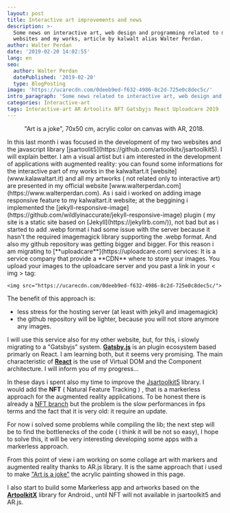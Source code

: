 ```yaml
---
layout: post
title: Interactive art improvements and news
description: >-
  Some news on interactive art, web design and programming related to my
  websites and my works, article by kalwalt alias Walter Perdan.
author: Walter Perdan
date: '2019-02-20 14:02:55'
lang: en
seo:
  author: Walter Perdan
  datePublished: '2019-02-20'
  type: BlogPosting
image: 'https://ucarecdn.com/0deeb9ed-f632-4986-8c2d-725e0c8dec5c/'
intro_paragraph: 'Some news related to interactive art, web design and programming world.'
categories: Interactive-art
tags: Interactive-art AR Artoolitx NFT Gatsbyjs React Uploadcare 2019
---
```

<figure class="figure-amp-img">
  <amp-img width="1200px" height="859px" src="https://ucarecdn.com/70146e27-890d-498c-af4f-7000cf842210/Art_is_a_joke_abstract_painting_augmented_reality_interactive_kalwalt.webp" alt="Art is a joke - interactive art by Walter Perdan" title="Art is a joke acrylic color on canvas with AR" srcset="https://ucarecdn.com/70146e27-890d-498c-af4f-7000cf842210/-/resize/480x/Art_is_a_joke_abstract_painting_augmented_reality_interactive_kalwalt.webp 480w,
  https://ucarecdn.com/70146e27-890d-498c-af4f-7000cf842210/-/resize/640x/Art_is_a_joke_abstract_painting_augmented_reality_interactive_kalwalt.webp 640w,
  https://ucarecdn.com/70146e27-890d-498c-af4f-7000cf842210/-/resize/720x/Art_is_a_joke_abstract_painting_augmented_reality_interactive_kalwalt.webp 720w,
  https://ucarecdn.com/70146e27-890d-498c-af4f-7000cf842210/Art_is_a_joke_abstract_painting_augmented_reality_interactive_kalwalt.webp 1200w" sizes="(min-width: 1200px) 720px, 90vw" layout="responsive">
    <amp-img alt="{{ alt }}"
       fallback
       width="1200px"
       height="859px"
       src="https://ucarecdn.com/20796a85-7afc-4634-8e87-f66201205163/Art_is_a_joke_abstract_painting_augmented_reality_interactive_kalwalt.jpg"></amp-img>
  </amp-img>
  <figcaption class="image-responsive-caption">"Art is a joke", 70x50 cm, acrylic color on canvas with AR, 2018.</figcaption>
</figure>
In this last month i was focused in the development of my two websites and the javascript library [jsartoolit5](https://github.com/artoolkitx/jsartoolkit5). I will explain better. I am a visual artist but i am interested in the development of applications with augmented reality: you can found some informations for the interactive part of my works in the kalwaltart.it [website](www.kalawaltart.it) and all my artworks ( not related only to interactive art) are presented in my official website [www.walterperdan.com](https://www.walterperdan.com). As i said i worked on adding image responsive feature to my kalwaltart.it website; at the beggining i implemented the [jekyll-responsive-image](https://github.com/wildlyinaccurate/jekyll-responsive-image) plugin ( my site is a static site based on [Jekyll](https://jekyllrb.com/)), not bad but as i started to add .webp format i had some issue with the server because it hasn't the required imagemagick library supporting the .webp format. And also my github repository was getting bigger and bigger. For this reason i am migrating to [**uploadcare**](https://uploadcare.com) services: It is a service company that provide a **CDN** where to store your images. You upload your images to the uploadcare server and you past a link in your < img > tag:

```
<img src="https://ucarecdn.com/0deeb9ed-f632-4986-8c2d-725e0c8dec5c/">
```

The benefit of this approach is:

* less stress for the hosting server (at least with jekyll and imagemagick)
* the github repository will be lighter, because you will not store anymore any images.

I will use this service also for my other website, but, for this, i slowly migrating to a "Gatsbyjs" system. [**Gatsby.js**](https://www.gatsbyjs.org) is an plugin ecosystem based primarly on React. I am learning both, but it seems very promising. The main characteristic of [**React**](https://reactjs.org) is the use of Virtual DOM and the Component architecture. I will inform you of my progress...

In these days i spent also my time to improve the [Jsartoolkit5](https://github.com/artoolkitx/jsartoolkit5) library. I would add the **NFT** ( Natural Feature Tracking ) , that is a markerless approach for the augmented reality applications. To be honest there is already a [NFT branch](https://github.com/artoolkitx/jsartoolkit5/tree/nft) but the problem is the slow performances in fps terms and the fact that it is very old:  it require an update.

For now i solved some problems while compiling the lib; the next step will be to find the bottlenecks of the code ( i think it will be not so easy), I hope to solve this, it will be very interesting developing some apps with a markerless approach.

From this point of view i am working on some collage art with markers and augmented reality thanks to AR.js library. It is the same approach that i used to make ["Art is a joke"](https://www.walterperdan.com/en/artworks/painting/2018-painting/artisajoke-abstract-painting) the acrylic painting showed in this page.

I also start to build some Markerless app and artworks based on the [**ArtoolkitX**](https://github.com/artoolkitx/artoolkitx) library for Android., until NFT will not available in jsartoolkit5 and AR.js.
